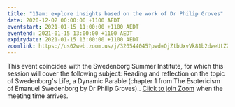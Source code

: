 ```yaml
---
title: "11am: explore insights based on the work of Dr Philip Groves"
date: 2020-12-02 00:00:00 +1100 AEDT
eventstart: 2021-01-15 11:00:00 +1100 AEDT
eventend: 2021-01-15 13:00:00 +1100 AEDT
expirydate: 2021-01-15 13:00:00 +1100 AEDT
zoomlink: https://us02web.zoom.us/j/320544045?pwd=QjZtbUxvVk81b2dweUtZZTE3ZE9IZz09
---
```


This event coincides with the Swedenborg Summer Institute, for which this session will cover the following subject:
Reading and reflection on the topic of Swedenborg's Life, a Dynamic Parable (chapter 1 from The Esotericism of Emanuel Swedenborg by Dr Philip Groves).. 
[Click to join Zoom](https://us02web.zoom.us/j/320544045?pwd=QjZtbUxvVk81b2dweUtZZTE3ZE9IZz09) when the meeting time arrives.